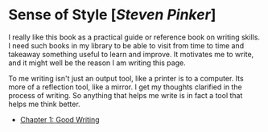 # Sense of Style [*Steven Pinker*]

I really like this book as a practical guide or reference book on writing skills. I need such books in my library to be able to visit from time to time and takeaway something useful to learn and improve. It motivates me to write, and it might well be the reason I am writing this page.

To me writing isn't just an output tool, like a printer is to a computer. Its more of a reflection tool, like a mirror. I get my thoughts clarified in the process of writing. So anything that helps me write is in fact a tool that helps me think better.

* [Chapter 1: Good Writing](#!content/reading/sense-of-style/chapter1.md)